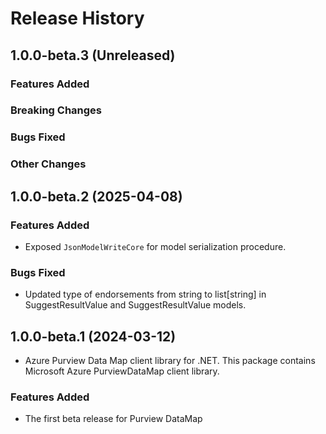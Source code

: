 # Release History

## 1.0.0-beta.3 (Unreleased)

### Features Added

### Breaking Changes

### Bugs Fixed

### Other Changes

## 1.0.0-beta.2 (2025-04-08)

### Features Added

- Exposed `JsonModelWriteCore` for model serialization procedure.

### Bugs Fixed

- Updated type of endorsements from string to list[string] in SuggestResultValue and SuggestResultValue models.

## 1.0.0-beta.1 (2024-03-12)

- Azure Purview Data Map client library for .NET. This package contains Microsoft Azure PurviewDataMap client library.

### Features Added

- The first beta release for Purview DataMap

